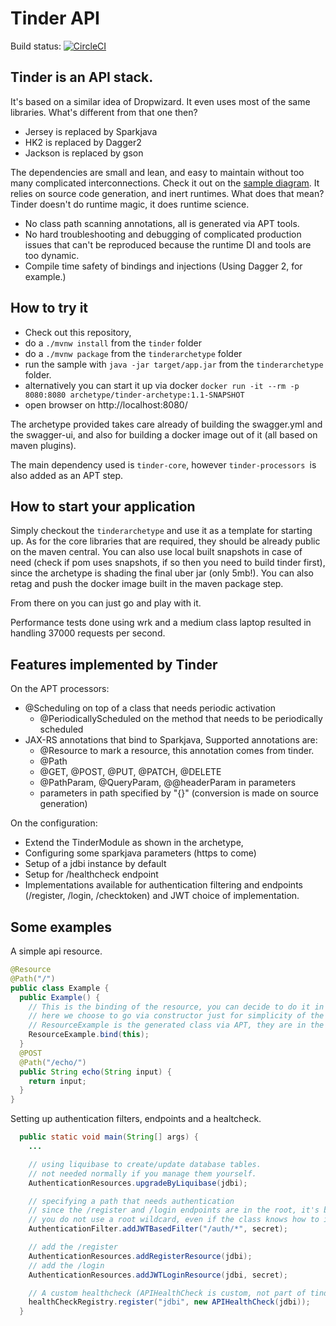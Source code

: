 
# Tinder API

Build status: [![CircleCI](https://circleci.com/gh/raffaeleragni/tinder.svg?style=svg)](https://circleci.com/gh/raffaeleragni/tinder)

## Tinder is an API stack.

It's based on a similar idea of Dropwizard. It even uses most of the same libraries. What's different from that one then?

* Jersey is replaced by Sparkjava
* HK2 is replaced by Dagger2
* Jackson is replaced by gson

The dependencies are small and lean, and easy to maintain without too many complicated interconnections. Check it out on the  [sample diagram](docs/dependencies_example.png).
It relies on source code generation, and inert runtimes. What does that mean? Tinder doesn't do runtime magic, it does runtime science.

* No class path scanning annotations, all is generated via APT tools.
* No hard troubleshooting and debugging of complicated production issues that can't be reproduced because the runtime DI and tools are too dynamic.
* Compile time safety of bindings and injections (Using Dagger 2, for example.)

## How to try it

* Check out this repository,
* do a `./mvnw install` from the `tinder` folder
* do a `./mvnw package` from the `tinderarchetype` folder
* run the sample with `java -jar target/app.jar` from the `tinderarchetype` folder.
* alternatively you can start it up via docker `docker run -it --rm -p 8080:8080 archetype/tinder-archetype:1.1-SNAPSHOT`
* open browser on http://localhost:8080/

The archetype provided takes care already of building the swagger.yml and the swagger-ui, and also for building a docker image out of it (all based on maven plugins).

The main dependency used is `tinder-core`, however `tinder-processors `is also added as an APT step.

## How to start your application

Simply checkout the `tinderarchetype` and use it as a template for starting up. As for the core libraries that are required, they should be already public on the maven central. You can also use local built snapshots in case of need (check if pom uses snapshots, if so then you need to build tinder first), since the archetype is shading the final uber jar (only 5mb!). You can also retag and push the docker image built in the maven package step.

From there on you can just go and play with it.

Performance tests done using wrk and a medium class laptop resulted in handling 37000 requests per second.

## Features implemented by Tinder

On the APT processors:
 * @Scheduling on top of a class that needs periodic activation
   * @PeriodicallyScheduled on the method that needs to be periodically scheduled
 * JAX-RS annotations that bind to Sparkjava, Supported annotations are:
   * @Resource to mark a resource, this annotation comes from tinder.
   * @Path
   * @GET, @POST, @PUT, @PATCH, @DELETE
   * @PathParam, @QueryParam, @@headerParam in parameters
   * parameters in path specified by "{}" (conversion is made on source generation)

On the configuration:
 * Extend the TinderModule as shown in the archetype,
 * Configuring some sparkjava parameters (https to come)
 * Setup of a jdbi instance by default
 * Setup for /healthcheck endpoint
 * Implementations available for authentication filtering and endpoints (/register, /login, /checktoken) and JWT choice of implementation.

## Some examples

A simple api resource.

```java
@Resource
@Path("/")
public class Example {
  public Example() {
    // This is the binding of the resource, you can decide to do it in different manners
    // here we choose to go via constructor just for simplicity of the example.
    // ResourceExample is the generated class via APT, they are in the form of Resource<name>
    ResourceExample.bind(this);
  }
  @POST
  @Path("/echo/")
  public String echo(String input) {
    return input;
  }
}
```

Setting up authentication filters, endpoints and a healtcheck.

```java
  public static void main(String[] args) {
    ...

    // using liquibase to create/update database tables.
    // not needed normally if you manage them yourself.
    AuthenticationResources.upgradeByLiquibase(jdbi);

    // specifying a path that needs authentication
    // since the /register and /login endpoints are in the root, it's best if
    // you do not use a root wildcard, even if the class knows how to ignore them.
    AuthenticationFilter.addJWTBasedFilter("/auth/*", secret);

    // add the /register
    AuthenticationResources.addRegisterResource(jdbi);
    // add the /login
    AuthenticationResources.addJWTLoginResource(jdbi, secret);

    // A custom healthcheck (APIHealthCheck is custom, not part of tinder core)
    healthCheckRegistry.register("jdbi", new APIHealthCheck(jdbi));
  }
```


